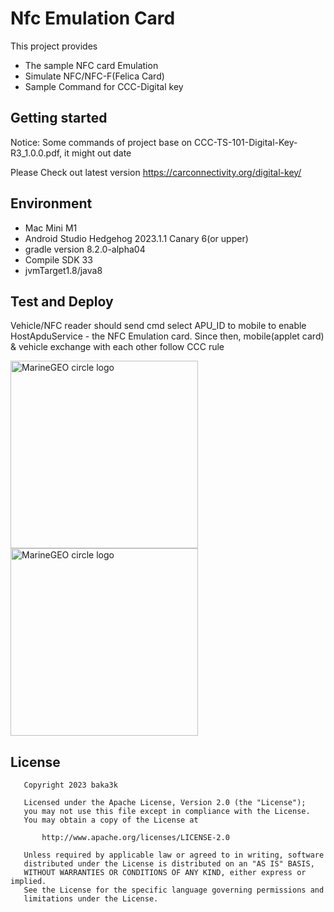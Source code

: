 # Nfc Emulation Card
This project provides
-   The sample NFC card Emulation
-   Simulate NFC/NFC-F(Felica Card)
-   Sample Command for CCC-Digital key

## Getting started
Notice: Some commands of project base on CCC-TS-101-Digital-Key-R3_1.0.0.pdf, it might out date

Please Check out latest version https://carconnectivity.org/digital-key/

## Environment
-   Mac Mini M1
-   Android Studio Hedgehog 2023.1.1 Canary 6(or upper)
-   gradle version 8.2.0-alpha04
-   Compile SDK 33
-   jvmTarget1.8/java8

## Test and Deploy

Vehicle/NFC reader should send cmd select APU_ID to mobile to enable HostApduService - the NFC Emulation card.
Since then, mobile(applet card) & vehicle exchange with each other follow CCC rule

<img src="https://github.com/baka3k/NFCTagEmulation/blob/main/resources/sample.png" alt="MarineGEO circle logo" style="width:300px;"/>
<img src="https://github.com/baka3k/NFCTagEmulation/blob/main/resources/sample.gif" alt="MarineGEO circle logo" style="width:300px;"/>

## License
```
   Copyright 2023 baka3k

   Licensed under the Apache License, Version 2.0 (the "License");
   you may not use this file except in compliance with the License.
   You may obtain a copy of the License at

       http://www.apache.org/licenses/LICENSE-2.0

   Unless required by applicable law or agreed to in writing, software
   distributed under the License is distributed on an "AS IS" BASIS,
   WITHOUT WARRANTIES OR CONDITIONS OF ANY KIND, either express or implied.
   See the License for the specific language governing permissions and
   limitations under the License.
```
